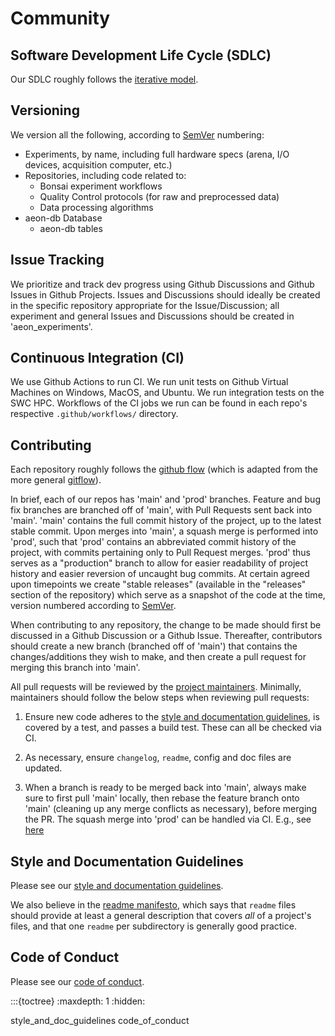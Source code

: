 # Community

## Software Development Life Cycle (SDLC)

Our SDLC roughly follows the [iterative model](https://www.tutorialspoint.com/sdlc/sdlc_iterative_model.htm).

## Versioning

We version all the following, according to [SemVer](semver:) numbering: 

- Experiments, by name, including full hardware specs (arena, I/O devices, 
  acquisition computer, etc.)
- Repositories, including code related to:
  - Bonsai experiment workflows
  - Quality Control protocols (for raw and preprocessed data)
  - Data processing algorithms
- aeon-db Database
  - aeon-db tables

## Issue Tracking

We prioritize and track dev progress using Github Discussions and Github Issues in Github Projects. Issues and Discussions should ideally be created in the specific repository appropriate for the Issue/Discussion; all experiment and general Issues and Discussions should be created in 'aeon_experiments'.

## Continuous Integration (CI)

We use Github Actions to run CI. We run unit tests on Github Virtual Machines on Windows, MacOS, and Ubuntu. We run integration tests on the SWC HPC. Workflows of the CI jobs we run can be found in each repo's respective `.github/workflows/` directory.

## Contributing

Each repository roughly follows the [github flow](https://docs.github.com/en/get-started/quickstart/github-flow) (which is adapted from the more general 
[gitflow](https://www.atlassian.com/git/tutorials/comparing-workflows/gitflow-workflow)). 

In brief, each of our repos has 'main' and 'prod' branches. Feature and bug fix branches are branched off of 'main', with Pull Requests sent back into 'main'. 'main' contains the full commit history of the project, up to the latest stable commit. Upon merges into 'main', a squash merge is performed into 'prod', such that 'prod' contains an abbreviated commit history of the project, with commits pertaining only to Pull Request merges. 'prod' thus serves as a "production" branch to allow for easier readability of project history and easier reversion of uncaught bug commits. At certain agreed upon timepoints we create "stable releases" (available in the "releases" section of the repository) which serve as a snapshot of the code at the time, version numbered according to [SemVer](semver:).

When contributing to any repository, the change to be made should first be discussed in a Github Discussion or a Github Issue. Thereafter, contributors should create a new branch (branched off of 'main') that contains the changes/additions they wish to make, and then create a pull request for merging this branch into 'main'.

All pull requests will be reviewed by the [project maintainers](target-project-maintainers). Minimally, maintainers should follow the below steps when reviewing pull requests:

1) Ensure new code adheres to the [style and documentation guidelines](#style-and-documentation-guidelines), is covered by a test, and passes a build test. These can all be checked via CI.

2) As necessary, ensure `changelog`, `readme`, config and doc files are updated.

3) When a branch is ready to be merged back into 'main', always make sure to first pull 'main' locally, then rebase the feature branch onto 'main' (cleaning up any merge conflicts as necessary), before merging the PR. The squash merge into 'prod' can be handled via CI. E.g., see [here](aeon-mecha-github:blob/main/.github/workflows/squash_merge_to_prod.yml)

## Style and Documentation Guidelines

Please see our [style and documentation guidelines](target-style-doc-guidelines).

We also believe in the [readme manifesto](http://thinkinghard.com/blog/TheREADMEManifesto.html), which says that `readme` files should provide at least a general description that covers _all_ of a project's files, and that one `readme` per subdirectory is generally good practice.

## Code of Conduct

Please see our [code of conduct](target-code-of-conduct).

:::{toctree}
:maxdepth: 1
:hidden:

style_and_doc_guidelines
code_of_conduct
